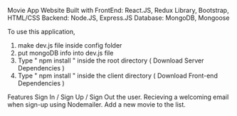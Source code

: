 Movie App Website 
Built with
FrontEnd: React.JS, Redux Library, Bootstrap, HTML/CSS
Backend: Node.JS, Express.JS
Database: MongoDB, Mongoose


To use this application, 

1. make dev.js file inside config folder 
2. put mongoDB info into dev.js file 
3. Type  " npm install " inside the root directory  ( Download Server Dependencies ) 
4. Type " npm install " inside the client directory ( Download Front-end Dependencies )


Features
Sign In / Sign Up / Sign Out the user.
Recieving a welcoming email when sign-up using Nodemailer.
Add a new movie to the list.
